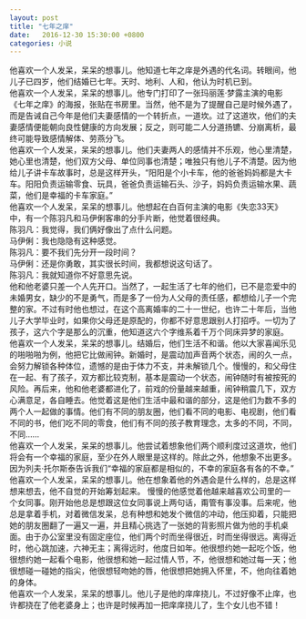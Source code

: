 ```yaml
---
layout: post
title: "七年之庠"
date:   2016-12-30 15:30:00 +0800
categories: 小说
---
```

​
他喜欢一个人发呆，呆呆的想事儿。他知道七年之庠是外遇的代名词。转眼间，他儿子已四岁，他们结婚已七年。天时、地利、人和，他认为时机已到。  
他喜欢一个人发呆，呆呆的想事儿。他专门打印了一张玛丽莲·梦露主演的电影《七年之庠》的海报，张贴在书房里。当然，他不是为了提醒自己是时候外遇了，而是告诫自己今年是他们夫妻感情的一个转折点，一道坎。过了这道坎，他们的夫妻感情便能朝向良性健康的方向发展；反之，则可能二人分道扬镳、分崩离析，最终可能导致感情解体、劳燕分飞。  
他喜欢一个人发呆，呆呆的想事儿。他们夫妻两人的感情并不乐观，他心里清楚，她心里也清楚，他们双方父母、单位同事也清楚；唯独只有他儿子不清楚。因为他给儿子讲卡车故事时，总是这样开头，“阳阳是个小卡车，他的爸爸妈妈都是大卡车。阳阳负责运输零食、玩具，爸爸负责运输石头、沙子，妈妈负责运输水果、蔬菜，他们是幸福的卡车家庭。”  
他喜欢一个人发呆，呆呆的想事儿。他想起在白百何主演的电影《失恋33天》中，有一个陈羽凡和马伊俐客串的分手片断，他觉着很经典。  
陈羽凡：我觉得，我们俩好像出了点什么问题。  
马伊俐：我也隐隐有这种感觉。  
陈羽凡：要不我们先分开一段时间？  
马伊俐：还是你勇敢，其实很长时间，我都想说这句话了。  
陈羽凡：我就知道你不好意思先说。  
他和他老婆只差一个人先开口。当然了，一起生活了七年的他们，已不是恋爱中的未婚男女，缺少的不是勇气，而是多了一份为人父母的责任感，都想给儿子一个完整的家。不过有时他也想过，在这个高离婚率的二十一世纪，也许二十年后，当他儿子大学毕业时，如果你父母还是原配的，你都不好意思跟别人打招呼。一切为了孩子，这六个字是那么的沉重，他知道这六个字维系着千万个同床异梦的家庭。  
他喜欢一个人发呆，呆呆的想事儿。结婚后，他们生活不和谐。他以大家喜闻乐见的啪啪啪为例，他把它比做闹钟。新婚时，是震动加声音两个状态，闹的久一点，会努力解锁各种体位，遗憾的是由于体力不支，并未解锁几个。慢慢的，和父母住在一起、有了孩子，双方都比较克制，基本是震动一个状态，闹钟随时有被按死的风险。再后来，他和他老婆都进化了，前戏的份量越来越重，闹钟稍震几下，双方心满意足，各自睡去。他觉着这是他们生活中最和谐的部分，这是他们为数不多的两个人一起做的事情。他们有不同的朋友圈，他们看不同的电影、电视剧，他们看不同的书，他们吃不同的零食，他们有不同的孩子教育理念，太多的不同，不同，不同……  
他喜欢一个人发呆，呆呆的想事儿。他尝试着想象他们两个顺利度过这道坎，他们将会有一个幸福的家庭，至少在外人眼里是这样的。除此之外，他想象不出更多。因为列夫·托尔斯泰告诉我们“幸福的家庭都是相似的，不幸的家庭各有各的不幸。”  
他喜欢一个人发呆，呆呆的想事儿。他在想象着他的外遇会是什么样的，总是这样想来想去，他不自觉的开始筹划起来。 慢慢的他感觉着他越来越喜欢公司里的一个女同事。刚开始他总是想跟这位女同事说上两句话，甭管有事没事。后来呢，他总是拿着手机，对着微信发呆，总有种想和她发个微信的冲动，他压抑着，只能把她的朋友圈翻了一遍又一遍，并且精心挑选了一张她的背影照片做为他的手机桌面。由于办公室里没有固定座位，他们两个时而坐得很近，时而坐得很远。离得近时，他心跳加速，六神无主；离得远时，他度日如年。他很想约她一起吃个饭，他很想约她一起看个电影，他很想和她一起过情人节，不，他很想和她过每一天；他很想碰一碰她的指尖，他很想轻吻她的唇，他很想把她拥入怀里，不，他向往着她的身体。  
他喜欢一个人发呆，呆呆的想事儿。他儿子是他的庠庠挠儿，不过好像不止庠，也许都挠在了他老婆身上；也许是时候再加一把庠庠挠儿了，生个女儿也不错！  

